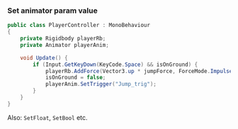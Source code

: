 
### Set animator param value
```cs
public class PlayerController : MonoBehaviour
{
    private Rigidbody playerRb;
    private Animator playerAnim;

    void Update() {
        if (Input.GetKeyDown(KeyCode.Space) && isOnGround) {
            playerRb.AddForce(Vector3.up * jumpForce, ForceMode.Impulse);
            isOnGround = false;
            playerAnim.SetTrigger("Jump_trig");
        }
    }
}
```

Also: `SetFloat`, `SetBool` etc.
